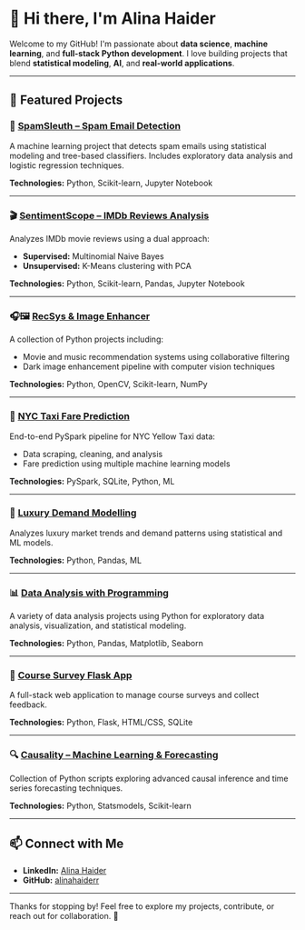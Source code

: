 # 👋 Hi there, I'm Alina Haider

Welcome to my GitHub! I'm passionate about **data science**, **machine learning**, and **full-stack Python development**. I love building projects that blend **statistical modeling**, **AI**, and **real-world applications**.

---

## 🚀 Featured Projects

### 📧 [SpamSleuth – Spam Email Detection]([https://github.com/alinahaiderr/spamsleuth](https://github.com/alinahaiderr/SpamSleuth-Spam-Email-Detection))
A machine learning project that detects spam emails using statistical modeling and tree-based classifiers. Includes exploratory data analysis and logistic regression techniques.

**Technologies:** Python, Scikit-learn, Jupyter Notebook

---

### 🎬 [SentimentScope – IMDb Reviews Analysis](https://github.com/alinahaiderr/sentimentscope)
Analyzes IMDb movie reviews using a dual approach:
- **Supervised:** Multinomial Naive Bayes
- **Unsupervised:** K-Means clustering with PCA

**Technologies:** Python, Scikit-learn, Pandas, Jupyter Notebook

---

### 🎧🖼️ [RecSys & Image Enhancer](https://github.com/alinahaiderr/recsys-image-enhancer)
A collection of Python projects including:
- Movie and music recommendation systems using collaborative filtering
- Dark image enhancement pipeline with computer vision techniques

**Technologies:** Python, OpenCV, Scikit-learn, NumPy

---

### 🚕 [NYC Taxi Fare Prediction](https://github.com/alinahaiderr/nyc-taxi-fare-prediction)
End-to-end PySpark pipeline for NYC Yellow Taxi data:
- Data scraping, cleaning, and analysis
- Fare prediction using multiple machine learning models

**Technologies:** PySpark, SQLite, Python, ML

---

### 💎 [Luxury Demand Modelling](https://github.com/alinahaiderr/luxury-demand-modelling)
Analyzes luxury market trends and demand patterns using statistical and ML models.

**Technologies:** Python, Pandas, ML

---

### 📊 [Data Analysis with Programming](https://github.com/alinahaiderr/data-analysis-projects)
A variety of data analysis projects using Python for exploratory data analysis, visualization, and statistical modeling.

**Technologies:** Python, Pandas, Matplotlib, Seaborn

---

### 📝 [Course Survey Flask App](https://github.com/alinahaiderr/course-survey-app)
A full-stack web application to manage course surveys and collect feedback.

**Technologies:** Python, Flask, HTML/CSS, SQLite

---

### 🔍 [Causality – Machine Learning & Forecasting](https://github.com/alinahaiderr/causality-ml-forecasting)
Collection of Python scripts exploring advanced causal inference and time series forecasting techniques.

**Technologies:** Python, Statsmodels, Scikit-learn

---

## 📫 Connect with Me

- **LinkedIn:** [Alina Haider](https://www.linkedin.com/in/alina-haider)
- **GitHub:** [alinahaiderr](https://github.com/alinahaiderr)

---

Thanks for stopping by! Feel free to explore my projects, contribute, or reach out for collaboration. 🌟
